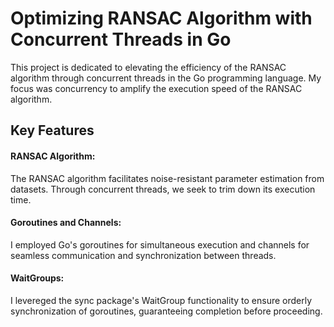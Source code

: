 # Optimizing RANSAC Algorithm with Concurrent Threads in Go
This project is dedicated to elevating the efficiency of the RANSAC algorithm through concurrent threads in the Go programming language. My focus was concurrency to amplify the execution speed of the RANSAC algorithm.

## Key Features

#### RANSAC Algorithm: 
The RANSAC algorithm facilitates noise-resistant parameter estimation from datasets. Through concurrent threads, we seek to trim down its execution time.

#### Goroutines and Channels: 
I employed Go's goroutines for simultaneous execution and channels for seamless communication and synchronization between threads.

#### WaitGroups: 
I levereged the sync package's WaitGroup functionality to ensure orderly synchronization of goroutines, guaranteeing completion before proceeding.
